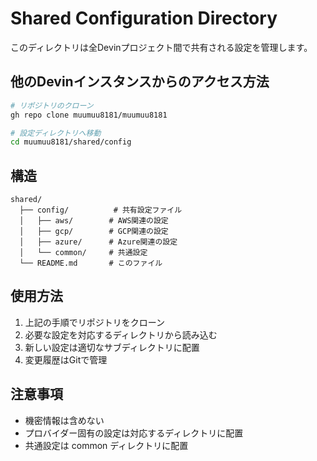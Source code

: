 # Shared Configuration Directory

このディレクトリは全Devinプロジェクト間で共有される設定を管理します。

## 他のDevinインスタンスからのアクセス方法
```bash
# リポジトリのクローン
gh repo clone muumuu8181/muumuu8181

# 設定ディレクトリへ移動
cd muumuu8181/shared/config
```

## 構造
```
shared/
  ├── config/          # 共有設定ファイル
  │   ├── aws/        # AWS関連の設定
  │   ├── gcp/        # GCP関連の設定
  │   ├── azure/      # Azure関連の設定
  │   └── common/     # 共通設定
  └── README.md       # このファイル
```

## 使用方法
1. 上記の手順でリポジトリをクローン
2. 必要な設定を対応するディレクトリから読み込む
3. 新しい設定は適切なサブディレクトリに配置
4. 変更履歴はGitで管理

## 注意事項
- 機密情報は含めない
- プロバイダー固有の設定は対応するディレクトリに配置
- 共通設定は common ディレクトリに配置
